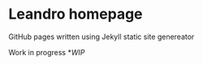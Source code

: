 # Leandro homepage

GitHub pages written using Jekyll static site genereator

 Work in  progress **WIP*
